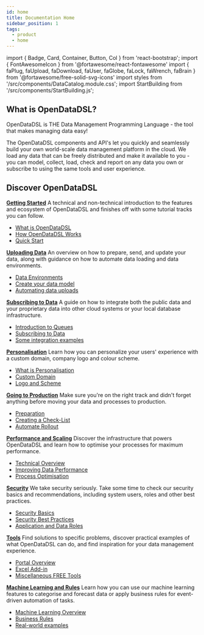 ```yaml
---
id: home
title: Documentation Home
sidebar_position: 1
tags:
  - product
  - home
---
```

import { Badge, Card, Container, Button, Col } from 'react-bootstrap';
import { FontAwesomeIcon } from '@fortawesome/react-fontawesome'
import { faPlug, faUpload, faDownload, faUser, faGlobe, faLock, faWrench, faBrain } from '@fortawesome/free-solid-svg-icons'
import styles from '/src/components/DataCatalog.module.css';
import StartBuilding from '/src/components/StartBuilding.js';


## What is OpenDataDSL?
OpenDataDSL is THE Data Management Programming Language - the tool that makes managing data easy!

The OpenDataDSL components and API's let you quickly and seamlessly build your own world-scale data management platform in the cloud.
We load any data that can be freely distributed and make it available to you - you can model, collect, load, check and report 
on any data you own or subscribe to using the same tools and user experience.

<StartBuilding />

## Discover OpenDataDSL

<Container className={styles.datablock}>
    <Card style={{width:"18rem"}}>
        <Card.Header><a href="/docs/discovery/getting-started"><FontAwesomeIcon icon={faPlug} /><b> Getting Started</b></a></Card.Header>
            <Card.Body>
              <Card.Text>A technical and non-technical introduction to the features and ecosystem of OpenDataDSL and finishes off with some tutorial tracks you can follow.</Card.Text>
              <ul>
                  <li><a href="/docs/discovery/getting-started#what-is-opendatadsl">What is OpenDataDSL</a></li>
                  <li><a href="/docs/discovery/getting-started#how-opendatadsl-works">How OpenDataDSL Works</a></li>
                  <li><a href="/docs/discovery/getting-started#quick-start">Quick Start</a></li>
              </ul>
            </Card.Body>
    </Card>    
    <Card style={{width:"18rem"}}>
        <Card.Header><a href="/docs/discovery/uploading-data"><FontAwesomeIcon icon={faUpload} /><b> Uploading Data</b></a></Card.Header>
            <Card.Body>
              <Card.Text>An overview on how to prepare, send, and update your data, along with guidance on how to automate data loading and data environments.</Card.Text>
              <ul>
                  <li><a href="/docs/discovery/uploading-data#data-environments">Data Environments</a></li>
                  <li><a href="/docs/discovery/uploading-data#create-your-data-model">Create your data model</a></li>
                  <li><a href="/docs/discovery/uploading-data#automating-data-loads">Automating data uploads</a></li>
              </ul>
            </Card.Body>
    </Card>
    <Card style={{width:"18rem"}}>
        <Card.Header><a href="/docs/discovery/subscribing-to-data"><FontAwesomeIcon icon={faDownload} /><b> Subscribing to Data</b></a></Card.Header>
            <Card.Body>
              <Card.Text>A guide on how to integrate both the public data and your proprietary data into other cloud systems or your local database infrastructure.</Card.Text>
              <ul>
                  <li><a href="/docs/discovery/subscribing-to-data#introduction-to-queues">Introduction to Queues</a></li>
                  <li><a href="/docs/discovery/subscribing-to-data#subscribing-to-data">Subscribing to Data</a></li>
                  <li><a href="/docs/discovery/subscribing-to-data#integration-examples">Some integration examples</a></li>
              </ul>
            </Card.Body>
    </Card>
    <Card style={{width:"18rem"}}>
        <Card.Header><a href="/docs/discovery/personalisation"><FontAwesomeIcon icon={faUser} /><b> Personalisation</b></a></Card.Header>
            <Card.Body>
              <Card.Text>Learn how you can personalize your users' experience with a custom domain, company logo and colour scheme.</Card.Text>
              <ul>
                  <li><a href="/docs/discovery/personalisation#what-is-personalisation">What is Personalisation</a></li>
                  <li><a href="/docs/discovery/personalisation#custom-domain">Custom Domain</a></li>
                  <li><a href="/docs/discovery/personalisation#logo-and-scheme">Logo and Scheme</a></li>
              </ul>
            </Card.Body>
    </Card>
    <Card style={{width:"18rem"}}>
        <Card.Header><a href="/docs/discovery/going-to-production"><FontAwesomeIcon icon={faGlobe} /><b> Going to Production</b></a></Card.Header>
            <Card.Body>
              <Card.Text>Make sure you're on the right track and didn't forget anything before moving your data and processes to production.</Card.Text>
              <ul>
                  <li><a href="/docs/discovery/going-to-production#preparation">Preparation</a></li>
                  <li><a href="/docs/discovery/going-to-production#creating-a-check-list">Creating a Check-List</a></li>
                  <li><a href="/docs/discovery/going-to-production#automate-rollout">Automate Rollout</a></li>
              </ul>
            </Card.Body>
    </Card>
    <Card style={{width:"18rem"}}>
        <Card.Header><a href="/docs/discovery/performance-and-scaling"><FontAwesomeIcon icon={faUser} /><b> Performance and Scaling</b></a></Card.Header>
            <Card.Body>
              <Card.Text>Discover the infrastructure that powers OpenDataDSL and learn how to optimise your processes for maximum performance.</Card.Text>
              <ul>
                  <li><a href="/docs/discovery/performance-and-scaling#technical-overview">Technical Overview</a></li>
                  <li><a href="/docs/discovery/performance-and-scaling#improving-data-performance">Improving Data Performance</a></li>
                  <li><a href="/docs/discovery/performance-and-scaling#process-optimisation">Process Optimisation</a></li>
              </ul>
            </Card.Body>
    </Card>
    <Card style={{width:"18rem"}}>
        <Card.Header><a href="/docs/discovery/security"><FontAwesomeIcon icon={faLock} /><b> Security</b></a></Card.Header>
            <Card.Body>
              <Card.Text>We take security seriously. Take some time to check our security basics and recommendations, including system users, roles and other best practices.</Card.Text>
              <ul>
                  <li><a href="/docs/discovery/security#security-basics">Security Basics</a></li>
                  <li><a href="/docs/discovery/security#security-best-practices">Security Best Practices</a></li>
                  <li><a href="/docs/discovery/security#application-and-data-roles">Application and Data Roles</a></li>
              </ul>
            </Card.Body>
    </Card>
    <Card style={{width:"18rem"}}>
        <Card.Header><a href="/docs/discovery/tools"><FontAwesomeIcon icon={faWrench} /><b> Tools</b></a></Card.Header>
            <Card.Body>
              <Card.Text>Find solutions to specific problems, discover practical examples of what OpenDataDSL can do, and find inspiration for your data management experience.</Card.Text>
              <ul>
                  <li><a href="/docs/discovery/tools#portal-overview">Portal Overview</a></li>
                  <li><a href="/docs/discovery/tools#excel-add-in">Excel Add-in</a></li>
                  <li><a href="/docs/discovery/tools#miscellaneous-free-tools">Miscellaneous FREE Tools</a></li>
              </ul>
            </Card.Body>
    </Card>
    <Card style={{width:"18rem"}}>
        <Card.Header><a href="/docs/discovery/machine-learning-and-rules"><FontAwesomeIcon icon={faBrain} /><b> Machine Learning and Rules</b></a></Card.Header>
            <Card.Body>
              <Card.Text>Learn how you can use our machine learning features to categorise and forecast data or apply business rules for event-driven automation of tasks.</Card.Text>
              <ul>
                  <li><a href="/docs/discovery/machine-learning-and-rules#machine-learning-overview">Machine Learning Overview</a></li>
                  <li><a href="/docs/discovery/machine-learning-and-rules#business-rules">Business Rules</a></li>
                  <li><a href="/docs/discovery/machine-learning-and-rules#real-world-examples">Real-world examples</a></li>
              </ul>
            </Card.Body>
    </Card>
</Container>
